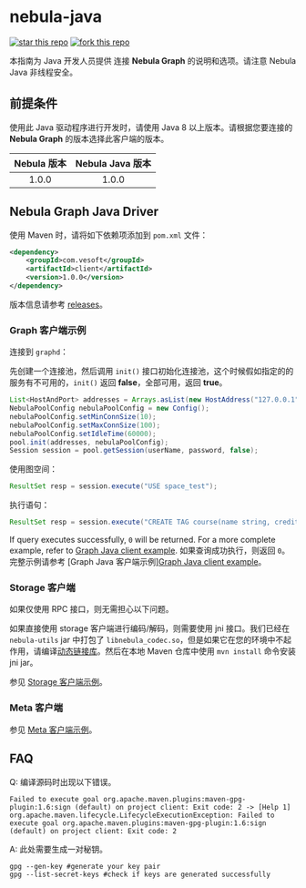 # nebula-java

[![star this repo](http://githubbadges.com/star.svg?user=vesoft-inc&repo=nebula-java&style=default)](https://github.com/vesoft-inc/nebula-java)
[![fork this repo](http://githubbadges.com/fork.svg?user=vesoft-inc&repo=nebula-java&style=default)](https://github.com/vesoft-inc/nebula-java/fork)

本指南为 Java 开发人员提供 连接 **Nebula Graph** 的说明和选项。请注意 Nebula Java 非线程安全。

## 前提条件

使用此 Java 驱动程序进行开发时，请使用 Java 8 以上版本。请根据您要连接的 **Nebula Graph** 的版本选择此客户端的版本。

| Nebula 版本 | Nebula Java 版本 |
|:--------------:|:-----------------:|
|     1.0.0      |      1.0.0        |

## Nebula Graph Java Driver

使用 Maven 时，请将如下依赖项添加到 `pom.xml` 文件：

```xml
<dependency>
    <groupId>com.vesoft</groupId>
    <artifactId>client</artifactId>
    <version>1.0.0</version>
</dependency>
```

版本信息请参考 [releases](https://github.com/vesoft-inc/nebula-java/releases)。

### Graph 客户端示例

连接到 `graphd`：

先创建一个连接池，然后调用 `init()` 接口初始化连接池，这个时候假如指定的的服务有不可用的，`init()` 返回 **false**，全部可用，返回 **true**。

```java
List<HostAndPort> addresses = Arrays.asList(new HostAddress("127.0.0.1", 3699));
NebulaPoolConfig nebulaPoolConfig = new Config();
nebulaPoolConfig.setMinConnSize(10);
nebulaPoolConfig.setMaxConnSize(100);
nebulaPoolConfig.setIdleTime(60000);
pool.init(addresses, nebulaPoolConfig);
Session session = pool.getSession(userName, password, false);
```

使用图空间：

```java
ResultSet resp = session.execute("USE space_test");
```

执行语句：

```java
ResultSet resp = session.execute("CREATE TAG course(name string, credits int);");
```

If query executes successfully, `0` will be returned. For a more complete example, refer to [Graph Java client example](./examples/src/main/java/com/vesoft/nebula/examples/GraphClientExample.java).
如果查询成功执行，则返回 `0`。完整示例请参考 [Graph Java 客户端示例][Graph Java client example](./examples/src/main/java/com/vesoft/nebula/examples/GraphClientExample.java)。

### Storage 客户端

如果仅使用 RPC 接口，则无需担心以下问题。

如果直接使用 storage 客户端进行编码/解码，则需要使用 jni 接口。我们已经在`nebula-utils` jar 中打包了 `libnebula_codec.so`，但是如果它在您的环境中不起作用，请编译[动态链接库](https://github.com/vesoft-inc/nebula/tree/master/src/jni)。然后在本地 Maven 仓库中使用 `mvn install` 命令安装 jni jar。

参见 [Storage 客户端示例](https://github.com/vesoft-inc/nebula-java/blob/master/examples/src/main/java/com/vesoft/nebula/examples/StorageClientExample.java)。

### Meta 客户端

参见 [Meta 客户端示例](https://github.com/vesoft-inc/nebula-java/blob/master/examples/src/main/java/com/vesoft/nebula/examples/MetaClientExample.java)。

## FAQ

Q: 编译源码时出现以下错误。

```text
Failed to execute goal org.apache.maven.plugins:maven-gpg-plugin:1.6:sign (default) on project client: Exit code: 2 -> [Help 1]
org.apache.maven.lifecycle.LifecycleExecutionException: Failed to execute goal org.apache.maven.plugins:maven-gpg-plugin:1.6:sign (default) on project client: Exit code: 2
```

A: 此处需要生成一对秘钥。

```text
gpg --gen-key #generate your key pair
gpg --list-secret-keys #check if keys are generated successfully
```
